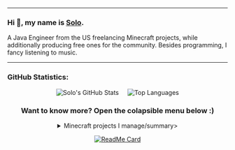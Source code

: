 ****

### Hi 👋, my name is [Solo](https://www.spigotmc.org/members/solodevelopment.835321/).

A Java Engineer from the US freelancing Minecraft projects, while additionally producing free ones for the community. Besides programming, I fancy listening to music.

****

### GitHub Statistics:
  <div align="center">
    <img alt="Solo's GitHub Stats" src="https://github-readme-stats.vercel.app/api/?username=solo-development&show_icons=true&bg_color=30,e96443,904e95&title_color=fff&text_color=fff" />
    &nbsp;&nbsp;&nbsp;
    <img alt="Top Languages" src="https://github-readme-stats.vercel.app/api/top-langs/?username=solo-development&bg_color=30,e96443,904e95&title_color=fff&text_color=fff" />
  </div>
<div align="center">

### Want to know more? Open the colapsible menu below :)

<details>
  <summary>Minecraft projects I manage/summary>
  
[![ReadMe Card](https://github-readme-stats.vercel.app/api/pin/?username=solo-development&repo=PlayerPoints)](https://github.com/solo-development/PlayerPoints)

</details>
